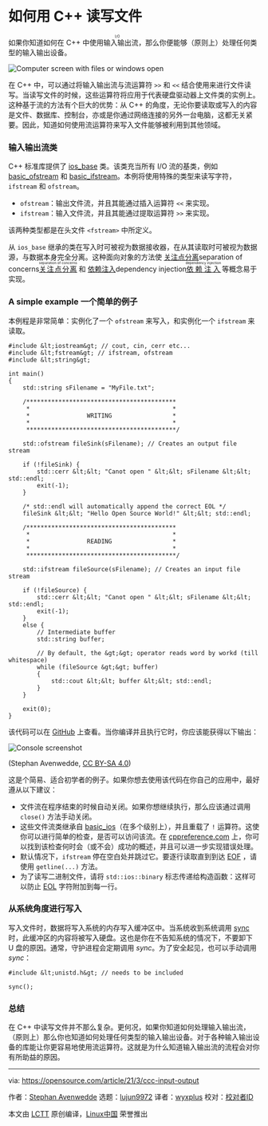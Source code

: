 [#]: subject: (How to read and write files in C++)
[#]: via: (https://opensource.com/article/21/3/ccc-input-output)
[#]: author: (Stephan Avenwedde https://opensource.com/users/hansic99)
[#]: collector: (lujun9972)
[#]: translator: (wyxplus)
[#]: reviewer: ( )
[#]: publisher: ( )
[#]: url: ( )

如何用 C++ 读写文件
======

如果你知道如何在 C++ 中使用<ruby>输入输出<rt>I/O</rt></ruby>流，那么你便能够（原则上）处理任何类型的输入输出设备。

![Computer screen with files or windows open][1]

在 C++ 中，可以通过将输入输出流与流运算符 `>>` 和 `<<` 结合使用来进行文件读写。当读写文件的时候，这些运算符将应用于代表硬盘驱动器上文件类的实例上。这种基于流的方法有个巨大的优势：从 C++ 的角度，无论你要读取或写入的内容是文件、数据库、控制台，亦或是你通过网络连接的另外一台电脑，这都无关紧要。因此，知道如何使用流运算符来写入文件能够被利用到其他领域。

### 输入输出流类

C++ 标准库提供了 [ios_base][2] 类。该类充当所有 I/O 流的基类，例如 [basic_ofstream][3] 和 [basic_ifstream][4]。本例将使用特殊的类型来读写字符，`ifstream` 和 `ofstream`。

- `ofstream`：输出文件流，并且其能通过插入运算符 `<<` 来实现。
- `ifstream`：输入文件流，并且其能通过提取运算符 `>>` 来实现。

该两种类型都是在头文件 `<fstream>` 中所定义。

从 `ios_base` 继承的类在写入时可被视为数据接收器，在从其读取时可被视为数据源，与数据本身完全分离。这种面向对象的方法使 [关注点分离][5]separation of concerns<ruby>[关注点分离][5]<rt>separation of concerns</rt></ruby> 和 [依赖注入][6]dependency injection<ruby>[依赖注入][6]<rt>dependency injection</rt></ruby> 等概念易于实现。

### A simple example 一个简单的例子

本例程是非常简单：实例化了一个 `ofstream` 来写入，和实例化一个 `ifstream` 来读取。


```
#include &lt;iostream&gt; // cout, cin, cerr etc...
#include &lt;fstream&gt; // ifstream, ofstream
#include &lt;string&gt;

int main()
{
    std::string sFilename = "MyFile.txt";    

    /******************************************
     *                                        *
     *                WRITING                 *
     *                                        *
     ******************************************/

    std::ofstream fileSink(sFilename); // Creates an output file stream

    if (!fileSink) {
        std::cerr &lt;&lt; "Canot open " &lt;&lt; sFilename &lt;&lt; std::endl;
        exit(-1);
    }

    /* std::endl will automatically append the correct EOL */
    fileSink &lt;&lt; "Hello Open Source World!" &lt;&lt; std::endl;

    /******************************************
     *                                        *
     *                READING                 *
     *                                        *
     ******************************************/
   
    std::ifstream fileSource(sFilename); // Creates an input file stream

    if (!fileSource) {
        std::cerr &lt;&lt; "Canot open " &lt;&lt; sFilename &lt;&lt; std::endl;
        exit(-1);
    }
    else {
        // Intermediate buffer
        std::string buffer;

        // By default, the &gt;&gt; operator reads word by workd (till whitespace)
        while (fileSource &gt;&gt; buffer)
        {
            std::cout &lt;&lt; buffer &lt;&lt; std::endl;
        }
    }

    exit(0);
}
```

该代码可以在 [GitHub][7] 上查看。当你编译并且执行它时，你应该能获得以下输出：

![Console screenshot][8]

(Stephan Avenwedde, [CC BY-SA 4.0][9])

这是个简易、适合初学者的例子。如果你想去使用该代码在你自己的应用中，最好遵从以下建议：

  * 文件流在程序结束的时候自动关闭。如果你想继续执行，那么应该通过调用 `close()` 方法手动关闭。
  * 这些文件流类继承自 [basic_ios][10]（在多个级别上），并且重载了 `!` 运算符。这使你可以进行简单的检查，是否可以访问该流。在 [cppreference.com][11] 上，你可以找到该检查何时会（或不会）成功的概述，并且可以进一步实现错误处理。
  * 默认情况下，`ifstream` 停在空白处并跳过它。要逐行读取直到到达 [EOF][13] ，请使用 `getline(...)` 方法。
  * 为了读写二进制文件，请将 `std::ios::binary`  标志传递给构造函数：这样可以防止 [EOL][13] 字符附加到每一行。

### 从系统角度进行写入

写入文件时，数据将写入系统的内存写入缓冲区中。当系统收到系统调用 [sync][14] 时，此缓冲区的内容将被写入硬盘。这也是你在不告知系统的情况下，不要卸下 U 盘的原因。通常，守护进程会定期调用 _sync_。为了安全起见，也可以手动调用 _sync_：


```
#include &lt;unistd.h&gt; // needs to be included

sync();
```

### 总结

在 C++ 中读写文件并不那么复杂。更何况，如果你知道如何处理输入输出流，（原则上）那么你也知道如何处理任何类型的输入输出设备。对于各种输入输出设备的库能让你更容易地使用流运算符。这就是为什么知道输入输出流的流程会对你有所助益的原因。

--------------------------------------------------------------------------------

via: https://opensource.com/article/21/3/ccc-input-output

作者：[Stephan Avenwedde][a]
选题：[lujun9972][b]
译者：[wyxplus](https://github.com/wyxplus)
校对：[校对者ID](https://github.com/校对者ID)

本文由 [LCTT](https://github.com/LCTT/TranslateProject) 原创编译，[Linux中国](https://linux.cn/) 荣誉推出

[a]: https://opensource.com/users/hansic99
[b]: https://github.com/lujun9972
[1]: https://opensource.com/sites/default/files/styles/image-full-size/public/lead-images/browser_screen_windows_files.png?itok=kLTeQUbY "Computer screen with files or windows open"
[2]: https://en.cppreference.com/w/cpp/io/ios_base
[3]: https://en.cppreference.com/w/cpp/io/basic_ofstream
[4]: https://en.cppreference.com/w/cpp/io/basic_ifstream
[5]: https://en.wikipedia.org/wiki/Separation_of_concerns
[6]: https://en.wikipedia.org/wiki/Dependency_injection
[7]: https://github.com/hANSIc99/cpp_input_output
[8]: https://opensource.com/sites/default/files/uploads/c_console_screenshot.png "Console screenshot"
[9]: https://creativecommons.org/licenses/by-sa/4.0/
[10]: https://en.cppreference.com/w/cpp/io/basic_ios
[11]: https://en.cppreference.com/w/cpp/io/basic_ios/operator!
[12]: https://en.wikipedia.org/wiki/End-of-file
[13]: https://en.wikipedia.org/wiki/Newline
[14]: https://en.wikipedia.org/wiki/Sync_%28Unix%29
